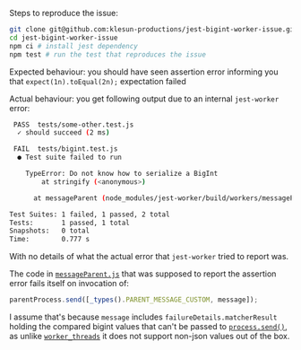 
Steps to reproduce the issue:

```bash
git clone git@github.com:klesun-productions/jest-bigint-worker-issue.git # clone this repo
cd jest-bigint-worker-issue
npm ci # install jest dependency
npm test # run the test that reproduces the issue
```

Expected behaviour: you should have seen assertion error informing you that `expect(1n).toEqual(2n);` expectation failed

Actual behaviour: you get following output due to an internal `jest-worker` error:

```bash
 PASS  tests/some-other.test.js
  ✓ should succeed (2 ms)

 FAIL  tests/bigint.test.js
  ● Test suite failed to run

    TypeError: Do not know how to serialize a BigInt
        at stringify (<anonymous>)

      at messageParent (node_modules/jest-worker/build/workers/messageParent.js:42:19)

Test Suites: 1 failed, 1 passed, 2 total
Tests:       1 passed, 1 total
Snapshots:   0 total
Time:        0.777 s
```

With no details of what the actual error that `jest-worker` tried to report was.

The code in [`messageParent.js`](https://github.com/facebook/jest/blob/master/packages/jest-worker/src/workers/messageParent.ts) that was supposed to report the assertion error fails itself on invocation of:

```javascript
parentProcess.send([_types().PARENT_MESSAGE_CUSTOM, message]);
```

I assume that's because `message` includes `failureDetails.matcherResult` holding the compared bigint values that can't
be passed to [`process.send()`](https://nodejs.org/api/process.html#process_process_send_message_sendhandle_options_callback),
as unlike [`worker_threads`](https://nodejs.org/api/worker_threads.html#worker_threads_broadcastchannel_postmessage_message) it does not support non-json values out of the box.
